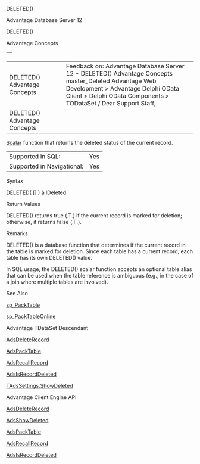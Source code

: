 DELETED()




Advantage Database Server 12  

DELETED()

Advantage Concepts

|  |
| --- |
|  |

|  |  |  |  |  |
| --- | --- | --- | --- | --- |
| DELETED()  Advantage Concepts |  |  | Feedback on: Advantage Database Server 12 - DELETED() Advantage Concepts master\_Deleted Advantage Web Development > Advantage Delphi OData Client > Delphi OData Components > TODataSet / Dear Support Staff, |  |
| DELETED()  Advantage Concepts |  |  |  |  |

[Scalar](master_supported_scalar_functions.htm) function that returns the deleted status of the current record.

|  |  |
| --- | --- |
| Supported in SQL: | Yes |
| Supported in Navigational: | Yes |

Syntax

DELETED( [<tablealias>] ) à lDeleted

Return Values

DELETED() returns true (.T.) if the current record is marked for deletion; otherwise, it returns false (.F.).

Remarks

DELETED() is a database function that determines if the current record in the table is marked for deletion. Since each table has a current record, each table has its own DELETED() value.

In SQL usage, the DELETED() scalar function accepts an optional table alias that can be used when the table reference is ambiguous (e.g., in the case of a join where multiple tables are involved).

See Also

[sp\_PackTable](master_sp_packtable.htm)

[sp\_PackTableOnline](master_sp_packtableonline.htm)

Advantage TDataSet Descendant

[AdsDeleteRecord](ade_adsdeleterecord.htm)

[AdsPackTable](ade_adspacktable.htm)

[AdsRecallRecord](ade_adsrecallrecord.htm)

[AdsIsRecordDeleted](ade_adsisrecorddeleted.htm)

[TAdsSettings.ShowDeleted](ade_showdeleted.htm)

Advantage Client Engine API

[AdsDeleteRecord](ace_adsdeleterecord.htm)

[AdsShowDeleted](ace_adsshowdeleted.htm)

[AdsPackTable](ace_adspacktable.htm)

[AdsRecallRecord](ace_adsrecallallrecords.htm)

[AdsIsRecordDeleted](ace_adsisrecorddeleted.htm)